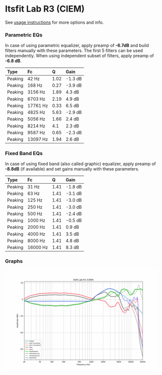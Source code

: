 # Itsfit Lab R3 (CIEM)
See [usage instructions](https://github.com/jaakkopasanen/AutoEq#usage) for more options and info.

### Parametric EQs
In case of using parametric equalizer, apply preamp of **-6.7dB** and build filters manually
with these parameters. The first 5 filters can be used independently.
When using independent subset of filters, apply preamp of **-6.8 dB**.

| Type    | Fc       |    Q | Gain    |
|:--------|:---------|:-----|:--------|
| Peaking | 42 Hz    | 1.02 | -1.3 dB |
| Peaking | 168 Hz   | 0.27 | -3.9 dB |
| Peaking | 3156 Hz  | 1.89 | 4.3 dB  |
| Peaking | 6703 Hz  | 2.19 | 4.9 dB  |
| Peaking | 17761 Hz | 0.33 | 6.5 dB  |
| Peaking | 4825 Hz  | 5.63 | -2.9 dB |
| Peaking | 5056 Hz  | 1.66 | 2.4 dB  |
| Peaking | 8214 Hz  | 4.1  | 2.3 dB  |
| Peaking | 9587 Hz  | 0.65 | -2.3 dB |
| Peaking | 13097 Hz | 1.94 | 2.6 dB  |

### Fixed Band EQs
In case of using fixed band (also called graphic) equalizer, apply preamp of **-8.8dB**
(if available) and set gains manually with these parameters.

| Type    | Fc       |    Q | Gain    |
|:--------|:---------|:-----|:--------|
| Peaking | 31 Hz    | 1.41 | -1.8 dB |
| Peaking | 63 Hz    | 1.41 | -3.1 dB |
| Peaking | 125 Hz   | 1.41 | -3.0 dB |
| Peaking | 250 Hz   | 1.41 | -3.0 dB |
| Peaking | 500 Hz   | 1.41 | -2.4 dB |
| Peaking | 1000 Hz  | 1.41 | -0.5 dB |
| Peaking | 2000 Hz  | 1.41 | 0.9 dB  |
| Peaking | 4000 Hz  | 1.41 | 3.5 dB  |
| Peaking | 8000 Hz  | 1.41 | 4.8 dB  |
| Peaking | 16000 Hz | 1.41 | 8.3 dB  |

### Graphs
![](./Itsfit%20Lab%20R3%20(CIEM).png)